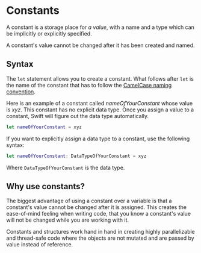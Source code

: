 # Constants

A constant is a storage place for *a value*, with a name and a type which can be implicitly or explicitly specified.

A constant's value cannot be changed after it has been created and named.

## Syntax

The `let` statement allows you to create a constant. What follows after `let` is the name of the constant that has to follow the [CamelCase naming convention](https://en.wikipedia.org/wiki/CamelCase).

Here is an example of a constant called *nameOfYourConstant* whose value is *xyz*. This constant has no explicit data type. Once you assign a value to a constant, Swift will figure out the data type automatically.

```swift
let nameOfYourConstant = xyz
```

If you want to explicitly assign a data type to a constant, use the following syntax:

```swift
let nameOfYourConstant: DataTypeOfYourConstant = xyz
```

Where `DataTypeOfYourConstant` is the data type.


## Why use constants?

The biggest advantage of using a constant over a variable is that a constant's value cannot be changed after it is assigned. This creates the ease-of-mind feeling when writing code, that you know a constant's value will not be changed while you are working with it.

Constants and structures work hand in hand in creating highly parallelizable and thread-safe code where the objects are not mutated and are passed by value instead of reference.




